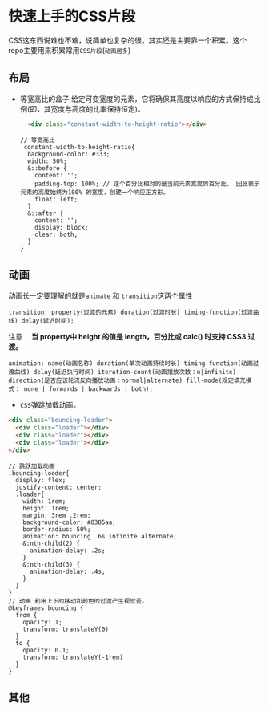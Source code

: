 # 快速上手的CSS片段
CSS这东西说难也不难，说简单也复杂的很。其实还是主要靠一个积累。这个repo主要用来积累常用`CSS片段`(<small>动画居多</small>)
## 布局
- 等宽高比的盒子
  给定可变宽度的元素，它将确保其高度以响应的方式保持成比例(即，其宽度与高度的比率保持恒定)。

  ```html
    <div class="constant-width-to-height-ratio"></div>
  ```

  ```less
  // 等宽高比
  .constant-width-to-height-ratio{
    background-color: #333;
    width: 50%;
    &::before {
      content: '';
      padding-top: 100%; // 这个百分比相对的是当前元素宽度的百分比。 因此表示元素的高度始终为100% 的宽度，创建一个响应正方形。
      float: left;
    }
    &::after {
      content: '';
      display: block;
      clear: both;
    }
  }
  ```

## 动画

动画长一定要理解的就是`animate` 和 `transition`这两个属性

`transition: property(过渡的元素) duration(过渡时长) timing-function(过渡曲线) delay(延迟时间);`

注意： **当 property中 height 的值是 length，百分比或 calc() 时支持 CSS3 过渡。**

`animation: name(动画名称) duration(单次动画持续时长) timing-function(动画过渡曲线) delay(延迟执行时间) iteration-count(动画播放次数：n|infinite) direction(是否应该轮流反向播放动画：normal|alternate) fill-mode(规定填充模式： none | forwards | backwards | both);`

- `CSS`弹跳加载动画。
```html
<div class="bouncing-loader">
  <div class="loader"></div>
  <div class="loader"></div>
  <div class="loader"></div>
</div>
```
```less
// 跳跃加载动画
.bouncing-loader{
  display: flex;
  justify-content: center;
  .loader{ 
    width: 1rem;
    height: 1rem;
    margin: 3rem .2rem;
    background-color: #8385aa;
    border-radius: 50%;
    animation: bouncing .6s infinite alternate; 
    &:nth-child(2) {
      animation-delay: .2s;
    }
    &:nth-child(3) {
      animation-delay: .4s;
    }
  }
}
// 动画 利用上下的移动和颜色的过渡产生视觉差。
@keyframes bouncing {
  from {
    opacity: 1;
    transform: translateY(0)
  }
  to {
    opacity: 0.1;
    transform: translateY(-1rem)
  }
}
```

## 其他
